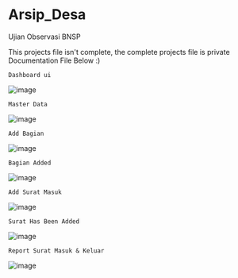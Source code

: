 # Arsip_Desa
Ujian Observasi BNSP

This projects file isn't complete, the complete projects file is private
Documentation File Below :)

```
Dashboard ui
```
![image](https://user-images.githubusercontent.com/78938215/212606470-7456901c-49ab-48a4-b270-3549dbb491a6.png)

```
Master Data
```
![image](https://user-images.githubusercontent.com/78938215/212606575-74a44302-8261-4871-ba1d-71562a876846.png)

```
Add Bagian
```
![image](https://user-images.githubusercontent.com/78938215/212606655-4db16900-ac3c-4c03-8ff4-8e8edd1b14d7.png)

```
Bagian Added
```
![image](https://user-images.githubusercontent.com/78938215/212606757-ed03a41f-178f-4d97-993b-a3cdd8a65527.png)

```
Add Surat Masuk
```
![image](https://user-images.githubusercontent.com/78938215/212606831-ce61c19f-bd55-465a-8ed0-54b61faf788d.png)

```
Surat Has Been Added
```
![image](https://user-images.githubusercontent.com/78938215/212606914-65cffd16-5c67-4885-b6a9-637db4eb09b8.png)

```
Report Surat Masuk & Keluar
```
![image](https://user-images.githubusercontent.com/78938215/212607023-0b0ff227-ccad-4bff-a523-352cca0dde14.png)

